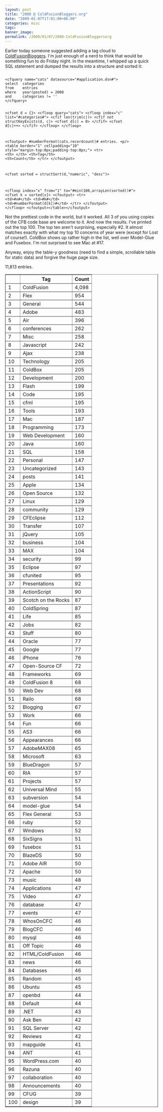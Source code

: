```yaml
---
layout: post
title: "2008 @ ColdFusionBloggers.org"
date: "2009-01-07T17:01:00+06:00"
categories: misc 
tags: 
banner_image: 
permalink: /2009/01/07/2008-ColdFusionBloggersorg
---
```


Earlier today someone suggested adding a tag cloud to <a href="http://www.coldfusionbloggers.org">ColdFusionBloggers</a>. I'm just enough of a nerd to think that would be something fun to do Friday night. In the meantime, I whipped up a quick SQL statement and dumped the results into a structure and sorted it:
<!--more-->
<code>
&lt;cfquery name="cats" datasource="#application.dsn#"&gt;
select	categories
from	entries
where	year(posted) = 2008
and		categories != ''
&lt;/cfquery&gt;

&lt;cfset d = {}&gt;
&lt;cfloop query="cats"&gt;
	&lt;cfloop index="c" list="#categories#"&gt;
		&lt;cfif len(trim(c))&gt;
			&lt;cfif not structKeyExists(d, c)&gt;
				&lt;cfset d[c] = 0&gt;
			&lt;/cfif&gt;
			&lt;cfset d[c]++&gt;
		&lt;/cfif&gt;
	&lt;/cfloop&gt;
&lt;/cfloop&gt;

&lt;cfoutput&gt;
#numberFormat(cats.recordcount)# entries.
&lt;p/&gt;
&lt;table border="1" cellpadding="10" style="margin-top:0px;padding-top:0px;"&gt;
	&lt;tr&gt;
		&lt;th&gt;&nbsp;&lt;/th&gt;
		&lt;th&gt;Tag&lt;/th&gt;
		&lt;th&gt;Count&lt;/th&gt;
	&lt;/tr&gt;
&lt;/cfoutput&gt;

&lt;cfset sorted = structSort(d,"numeric", "desc")&gt;

&lt;cfloop index="x" from="1" to="#min(100,arrayLen(sorted))#"&gt;
	&lt;cfset k = sorted[x]&gt;
	&lt;cfoutput&gt;
	&lt;tr&gt;
		&lt;td&gt;#x#&lt;/td&gt;
		&lt;td&gt;#k#&lt;/td&gt;
		&lt;td&gt;#numberFormat(d[k])#&lt;/td&gt;
	&lt;/tr&gt;
	&lt;/cfoutput&gt;
&lt;/cfloop&gt;
&lt;cfoutput&gt;&lt;/table&gt;&lt;/cfoutput&gt;
</code>

Not the prettiest code in the world, but it worked. All 3 of you using copies of the CFB code base are welcome to it. And now the results. I've printed out the top 100. The top ten aren't surprising, especially #2. It almost matches exactly with what my top 10 concerns of year were (except for Lost of course!). ColdBox shows up rather high in the list, well over Model-Glue and Fusebox. I'm not surprised to see Mac at #17.

Anyway, enjoy the table-y goodness (need to find a simple, scrollable table for static data) and forgive the huge page size.

11,813 entries.

<table border="1" cellpadding="10">
	<tr>
		<th>&nbsp;</th>
		<th>Tag</th>
		<th>Count</th>
	</tr>
<tr><td>1</td><td>ColdFusion</td><td>4,098</td></tr><tr><td>2</td><td>Flex</td><td>954</td></tr><tr><td>3</td><td>General</td><td>544</td></tr><tr><td>4</td><td>Adobe</td><td>483</td></tr><tr><td>5</td><td>Air</td><td>396</td></tr><tr><td>6</td><td>conferences</td><td>262</td></tr><tr><td>7</td><td>Misc</td><td>258</td></tr><tr><td>8</td><td>Javascript</td><td>242</td></tr><tr><td>9</td><td>Ajax</td><td>238</td></tr><tr><td>10</td><td>Technology</td><td>205</td></tr><tr><td>11</td><td>ColdBox</td><td>205</td></tr><tr><td>12</td><td>Development</td><td>200</td></tr><tr><td>13</td><td>Flash</td><td>199</td></tr><tr><td>14</td><td>Code</td><td>195</td></tr><tr><td>15</td><td>cfml</td><td>195</td></tr><tr><td>16</td><td>Tools</td><td>193</td></tr><tr><td>17</td><td>Mac</td><td>187</td></tr><tr><td>18</td><td>Programming</td><td>173</td></tr><tr><td>19</td><td>Web Development</td><td>160</td></tr><tr><td>20</td><td>Java</td><td>160</td></tr><tr><td>21</td><td>SQL</td><td>158</td></tr><tr><td>22</td><td>Personal</td><td>147</td></tr><tr><td>23</td><td>Uncategorized</td><td>143</td></tr><tr><td>24</td><td>posts</td><td>141</td></tr><tr><td>25</td><td>Apple</td><td>134</td></tr><tr><td>26</td><td>Open Source</td><td>132</td></tr><tr><td>27</td><td>Linux</td><td>129</td></tr><tr><td>28</td><td>community</td><td>129</td></tr><tr><td>29</td><td>CFEclipse</td><td>112</td></tr><tr><td>30</td><td>Transfer</td><td>107</td></tr><tr><td>31</td><td>jQuery</td><td>105</td></tr><tr><td>32</td><td>business</td><td>104</td></tr><tr><td>33</td><td>MAX</td><td>104</td></tr><tr><td>34</td><td>security</td><td>99</td></tr><tr><td>35</td><td>Eclipse</td><td>97</td></tr><tr><td>36</td><td>cfunited</td><td>95</td></tr><tr><td>37</td><td>Presentations</td><td>92</td></tr><tr><td>38</td><td>ActionScript</td><td>90</td></tr><tr><td>39</td><td>Scotch on the Rocks</td><td>87</td></tr><tr><td>40</td><td>ColdSpring</td><td>87</td></tr><tr><td>41</td><td>Life</td><td>85</td></tr><tr><td>42</td><td>Jobs</td><td>82</td></tr><tr><td>43</td><td>Stuff</td><td>80</td></tr><tr><td>44</td><td>Oracle</td><td>77</td></tr><tr><td>45</td><td>Google</td><td>77</td></tr><tr><td>46</td><td>iPhone</td><td>76</td></tr><tr><td>47</td><td>Open-Source CF</td><td>72</td></tr><tr><td>48</td><td>Frameworks</td><td>69</td></tr><tr><td>49</td><td>ColdFusion 8</td><td>68</td></tr><tr><td>50</td><td>Web Dev</td><td>68</td></tr><tr><td>51</td><td>Railo</td><td>68</td></tr><tr><td>52</td><td>Blogging</td><td>67</td></tr><tr><td>53</td><td>Work</td><td>66</td></tr><tr><td>54</td><td>Fun</td><td>66</td></tr><tr><td>55</td><td>AS3</td><td>66</td></tr><tr><td>56</td><td>Appearances</td><td>66</td></tr><tr><td>57</td><td>AdobeMAX08</td><td>65</td></tr><tr><td>58</td><td>Microsoft</td><td>63</td></tr><tr><td>59</td><td>BlueDragon</td><td>57</td></tr><tr><td>60</td><td>RIA</td><td>57</td></tr><tr><td>61</td><td>Projects</td><td>57</td></tr><tr><td>62</td><td>Universal Mind</td><td>55</td></tr><tr><td>63</td><td>subversion</td><td>54</td></tr><tr><td>64</td><td>model-glue</td><td>54</td></tr><tr><td>65</td><td> Flex General </td><td>53</td></tr><tr><td>66</td><td>ruby</td><td>52</td></tr><tr><td>67</td><td>Windows</td><td>52</td></tr><tr><td>68</td><td>SixSigns</td><td>51</td></tr><tr><td>69</td><td>fusebox</td><td>51</td></tr><tr><td>70</td><td>BlazeDS</td><td>50</td></tr><tr><td>71</td><td>Adobe AIR</td><td>50</td></tr><tr><td>72</td><td>Apache</td><td>50</td></tr><tr><td>73</td><td>music</td><td>48</td></tr><tr><td>74</td><td>Applications</td><td>47</td></tr><tr><td>75</td><td>Video</td><td>47</td></tr><tr><td>76</td><td>database</td><td>47</td></tr><tr><td>77</td><td>events</td><td>47</td></tr><tr><td>78</td><td>WhosOnCFC</td><td>46</td></tr><tr><td>79</td><td>BlogCFC</td><td>46</td></tr><tr><td>80</td><td>mysql</td><td>46</td></tr><tr><td>81</td><td>Off Topic</td><td>46</td></tr><tr><td>82</td><td>HTML/ColdFusion</td><td>46</td></tr><tr><td>83</td><td>news</td><td>46</td></tr><tr><td>84</td><td>Databases</td><td>46</td></tr><tr><td>85</td><td>Random</td><td>45</td></tr><tr><td>86</td><td>Ubuntu</td><td>45</td></tr><tr><td>87</td><td>openbd</td><td>44</td></tr><tr><td>88</td><td>Default</td><td>44</td></tr><tr><td>89</td><td>.NET</td><td>43</td></tr><tr><td>90</td><td>Ask Ben</td><td>42</td></tr><tr><td>91</td><td>SQL Server</td><td>42</td></tr><tr><td>92</td><td>Reviews</td><td>42</td></tr><tr><td>93</td><td>mapguide</td><td>41</td></tr><tr><td>94</td><td>ANT</td><td>41</td></tr><tr><td>95</td><td>WordPress.com</td><td>40</td></tr><tr><td>96</td><td>Razuna</td><td>40</td></tr><tr><td>97</td><td>collaboration</td><td>40</td></tr><tr><td>98</td><td>Announcements</td><td>40</td></tr><tr><td>99</td><td>CFUG</td><td>39</td></tr><tr><td>100</td><td>design</td><td>39</td></tr></table>